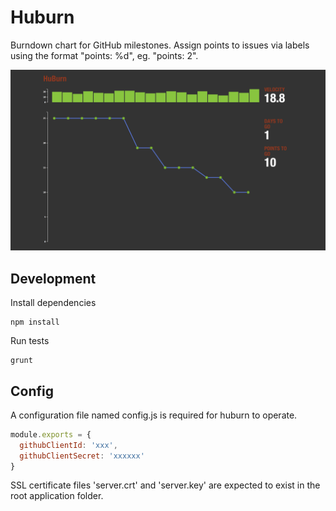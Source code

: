 Huburn
======

Burndown chart for GitHub milestones. Assign points to issues via labels using the format "points: %d", eg. "points: 2".

![screenshot](docs/huburn.png)

Development
-----------

Install dependencies

```
npm install
```


Run tests

```
grunt
```

Config
------

A configuration file named config.js is required for huburn to operate. 

```js
module.exports = {
  githubClientId: 'xxx',
  githubClientSecret: 'xxxxxx'
}
```

SSL certificate files 'server.crt' and 'server.key' are expected to exist in the root application folder.
